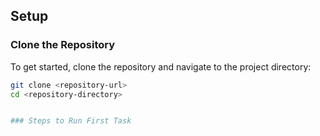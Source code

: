 ## Setup

### Clone the Repository

To get started, clone the repository and navigate to the project directory:

```sh
git clone <repository-url>
cd <repository-directory>


### Steps to Run First Task
